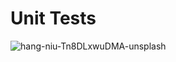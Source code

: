 # Unit Tests
![hang-niu-Tn8DLxwuDMA-unsplash](https://github.com/goodcodd/unit_test/assets/109170684/3ad4435d-4fa1-48fb-9555-4a2d9b1f3786)
